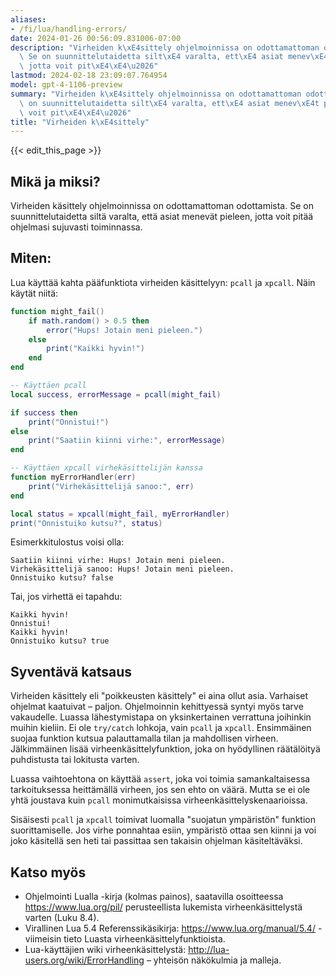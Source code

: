 ```yaml
---
aliases:
- /fi/lua/handling-errors/
date: 2024-01-26 00:56:09.831006-07:00
description: "Virheiden k\xE4sittely ohjelmoinnissa on odottamattoman odottamista.\
  \ Se on suunnittelutaidetta silt\xE4 varalta, ett\xE4 asiat menev\xE4t pieleen,\
  \ jotta voit pit\xE4\xE4\u2026"
lastmod: 2024-02-18 23:09:07.764954
model: gpt-4-1106-preview
summary: "Virheiden k\xE4sittely ohjelmoinnissa on odottamattoman odottamista. Se\
  \ on suunnittelutaidetta silt\xE4 varalta, ett\xE4 asiat menev\xE4t pieleen, jotta\
  \ voit pit\xE4\xE4\u2026"
title: "Virheiden k\xE4sittely"
---
```


{{< edit_this_page >}}

## Mikä ja miksi?
Virheiden käsittely ohjelmoinnissa on odottamattoman odottamista. Se on suunnittelutaidetta siltä varalta, että asiat menevät pieleen, jotta voit pitää ohjelmasi sujuvasti toiminnassa.

## Miten:
Lua käyttää kahta pääfunktiota virheiden käsittelyyn: `pcall` ja `xpcall`. Näin käytät niitä:

```lua
function might_fail()
    if math.random() > 0.5 then
        error("Hups! Jotain meni pieleen.")
    else
        print("Kaikki hyvin!")
    end
end

-- Käyttäen pcall
local success, errorMessage = pcall(might_fail)

if success then
    print("Onnistui!")
else
    print("Saatiin kiinni virhe:", errorMessage)
end

-- Käyttäen xpcall virhekäsittelijän kanssa
function myErrorHandler(err)
    print("Virhekäsittelijä sanoo:", err)
end

local status = xpcall(might_fail, myErrorHandler)
print("Onnistuiko kutsu?", status)
```

Esimerkkitulostus voisi olla:

```
Saatiin kiinni virhe: Hups! Jotain meni pieleen.
Virhekäsittelijä sanoo: Hups! Jotain meni pieleen.
Onnistuiko kutsu? false
```
Tai, jos virhettä ei tapahdu:
```
Kaikki hyvin!
Onnistui!
Kaikki hyvin!
Onnistuiko kutsu? true
```

## Syventävä katsaus
Virheiden käsittely eli "poikkeusten käsittely" ei aina ollut asia. Varhaiset ohjelmat kaatuivat – paljon. Ohjelmoinnin kehittyessä syntyi myös tarve vakaudelle. Luassa lähestymistapa on yksinkertainen verrattuna joihinkin muihin kieliin. Ei ole `try/catch` lohkoja, vain `pcall` ja `xpcall`. Ensimmäinen suojaa funktion kutsua palauttamalla tilan ja mahdollisen virheen. Jälkimmäinen lisää virheenkäsittelyfunktion, joka on hyödyllinen räätälöityä puhdistusta tai lokitusta varten.

Luassa vaihtoehtona on käyttää `assert`, joka voi toimia samankaltaisessa tarkoituksessa heittämällä virheen, jos sen ehto on väärä. Mutta se ei ole yhtä joustava kuin `pcall` monimutkaisissa virheenkäsittelyskenaarioissa.

Sisäisesti `pcall` ja `xpcall` toimivat luomalla "suojatun ympäristön" funktion suorittamiselle. Jos virhe ponnahtaa esiin, ympäristö ottaa sen kiinni ja voi joko käsitellä sen heti tai passittaa sen takaisin ohjelman käsiteltäväksi.

## Katso myös
- Ohjelmointi Lualla -kirja (kolmas painos), saatavilla osoitteessa https://www.lua.org/pil/ perusteellista lukemista virheenkäsittelystä varten (Luku 8.4).
- Virallinen Lua 5.4 Referenssikäsikirja: https://www.lua.org/manual/5.4/ - viimeisin tieto Luasta virheenkäsittelyfunktioista.
- Lua-käyttäjien wiki virheenkäsittelystä: http://lua-users.org/wiki/ErrorHandling – yhteisön näkökulmia ja malleja.
